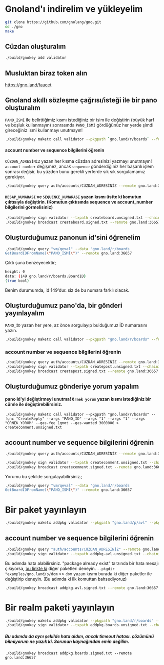 # Gnoland'ı indirelim ve yükleyelim

```bash
git clone https://github.com/gnolang/gno.git
cd ./gno
make
```
## Cüzdan oluşturalım 

```bash
./build/gnokey add validator
```
## Musluktan biraz token alın

https://gno.land/faucet 

## Gnoland akıllı sözleşme çağrısı/isteği ile bir pano oluşturalım

`PANO_İSMİ` ile belirttiğimiz kısmı istediğiniz bir isim ile değiştirin (büyük harf ve boşluk kullanmayın)
sonrasında `PANO_İSMİ` gördüğünüz her yerde şimdi gireceğiniz ismi kullanmayı unutmayın!
```bash
./build/gnokey maketx call validator --pkgpath `gno.land/r/boards` --func CreateBoard --args `PANO_İSMİ` --gas-fee 1gnot --gas-wanted 3000000 > createboard.unsigned.txt
```

#### account number ve sequence bilgilerini öğrenin

`CÜZDAN_ADRESİNİZ` yazan her kısma cüzdan adresinizi yazmayı unutmayın!  
`account number` değişmez, ancak `sequence` gönderdiğiniz her başarılı işlem sonrası değişir, bu yüzden bunu gerekli yerlerde sık sık sorgulamamız gerekiyor.

```bash
./build/gnokey query auth/accounts/CÜZDAN_ADRESİNİZ --remote gno.land:36657
```

#### `HESAP_NUMARASI` ve `SEQUENCE_NUMARASI` yazan kısmı üstte ki komutun çıktısıyla değiştirin. (Komutun çıktısında sequence ve account_number bilgilerini görmelisiniz)

```bash
./build/gnokey sign validator --txpath createboard.unsigned.txt --chainid "testchain" --number HESAP_NUMARASI --sequence SEQUENCE_NUMARASI > createboard.signed.txt
./build/gnokey broadcast createboard.signed.txt --remote gno.land:36657
```

## Oluşturduğumuz panonun id'sini öğrenelim
```bash
./build/gnokey query "vm/qeval" --data "gno.land/r/boards
GetBoardIDFromName(\"PANO_İSMİ\")" --remote gno.land:36657
```

Çıktı şuna benzeyecektir;
```bash
height: 0
data: (149 gno.land/r/boards.BoardID)
(true bool)
```
Benim durumumda, id 149'dur. siz de bu numara farklı olacak. 

## Oluşturduğumuz pano'da, bir gönderi yayınlayalım
`PANO_İD` yazan her yere, az önce sorgulayıp bulduğumuz İD numarasını yazın. 

```bash
./build/gnokey maketx call validator --pkgpath "gno.land/r/boards" --func CreatePost --args PANO_İD --args "BURAYA PAYLAŞMAK İSTEDİĞİNİZ BİR BAŞLIK YAZIN" --args#file "./examples/gno.land/r/boards/README.md" --gas-fee 1gnot --gas-wanted 3000000 > createpost.unsigned.txt
```

### account number ve sequence bilgilerini öğrenin

```bash
./build/gnokey query auth/accounts/CÜZDAN_ADRESİNİZ --remote gno.land:36657
./build/gnokey sign validator --txpath createpost.unsigned.txt --chainid "testchain" --number HESAP_NUMARASI --sequence SEQUENCE_NUMARASI > createpost.signed.txt
./build/gnokey broadcast createpost.signed.txt --remote gno.land:36657
```

## Oluşturduğumuz gönderiye yorum yapalım

#### pano id'yi değiştirmeyi unutma! `Örnek yorum` yazan kısmı istediğiniz bir cümle ile değiştirebilirsiniz.

```basg
./build/gnokey maketx call validator --pkgpath "gno.land/r/boards" --func "CreateReply" --args "PANO_İD" --args "1" --args "1" --args "ÖRNEK_YORUM" --gas-fee 1gnot --gas-wanted 3000000 > createcomment.unsigned.txt
```

## account number ve sequence bilgilerini öğrenin
```bash
./build/gnokey query auth/accounts/CÜZDAN_ADRESİNİZ --remote gno.land:36657

./build/gnokey sign validator --txpath createcomment.unsigned.txt --chainid "testchain" --number HESAP_NUMARASI --sequence SEQUENCE_NUMARASI > createcomment.signed.txt
./build/gnokey broadcast createcomment.signed.txt --remote gno.land:36657
```

Yorumu bu şekilde sorgulayabilirsiniz.; 

```bash
./build/gnokey query "vm/qeval" --data "gno.land/r/boards
GetBoardIDFromName(\"PANO_İSMİ\")" --remote gno.land:36657
```

# Bir paket yayınlayın

```bash
./build/gnokey maketx addpkg validator --pkgpath "gno.land/p/avl" --pkgdir "examples/gno.land/p/dom" --deposit 100gnot --gas-fee 1gnot --gas-wanted 2000000 > addpkg.avl.unsigned.txt
```

## account number ve sequence bilgilerini öğrenin

```bash
./build/gnokey query "auth/accounts/CÜZDAN_ADRESİNİZ" --remote gno.land:36657
./build/gnokey sign validator --txpath addpkg.avl.unsigned.txt --chainid "testchain" --number HESAP_NUMARASI --sequence SEQUENCE_NUMARASI > addpkg.avl.signed.txt
```
Bu adımda hata alabilirsiniz. "package already exist" tarzında bir hata mesajı çıkıyorsa, [bu linkte ki](https://github.com/gnolang/gno/tree/master/examples/gno.land/p) diğer paketleri deneyin. `--pkgdir "examples/gno.land/p/dom` >> `dom` yazan kısmı burada ki diğer paketler ile değiştirip deneyin. (Bu adımda ki ilk komuttan bahsediyoruz)

```bash
./build/gnokey broadcast addpkg.avl.signed.txt --remote gno.land:36657
```

# Bir realm paketi yayınlayın

```bash
./build/gnokey maketx addpkg validator --pkgpath "gno.land/r/boards" --pkgdir "examples/gno.land/r/boards" --deposit 100gnot --gas-fee 1gnot --gas-wanted 300000000 > addpkg.boards.unsigned.txt
./build/gnokey sign validator --txpath addpkg.boards.unsigned.txt --chainid "testchain" --number HESAP_NUMARASI --sequence SEQUENCE_NUMARASI > addpkg.boards.signed.txt
```
##### Bu adımda da aynı şekilde hata aldım, ancak timeout hatası. çözümünü bilmiyorum ne yazık ki. Sorunun kaynağından emin değilim.

```
./build/gnokey broadcast addpkg.boards.signed.txt --remote gno.land:36657
```
